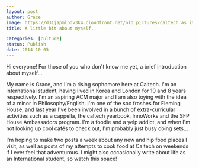 ```yaml
---
layout: post
author: Grace
image: https://d31japmlpdv3k4.cloudfront.net/old_pictures/caltech_as_it_happens/6a0105349b8251970b01b7c6ebfdf7970b.jpg
title: A little bit about myself..

categories: [culture]
status: Publish
date: 2014-10-05
---
```



Hi everyone!
For those of you who don't know me yet, a brief introduction about myself...

My name is Grace, and I'm a rising sophomore here at Caltech. I'm an international student, having lived in Korea and London for 10 and 8 years respectively. I'm an aspiring ACM major and I am also toying with the idea of a minor in Philosophy/English. I'm one of the soc froshes for Fleming House, and last year I've been involved in a bunch of extra-curricular activities such as a cappella, the caltech yearbook, InnoWorks and the SFP House Ambassadors program. I'm a foodie and a yelp addict, and when I'm not looking up cool cafés to check out, I'm probably just busy doing sets...

I'm hoping to make two posts a week about any new and hip food places I visit, as well as posts of my attempts to cook food at Caltech on weekends if I ever feel that adventurous. I might also occasionally write about life as an International student, so watch this space!
